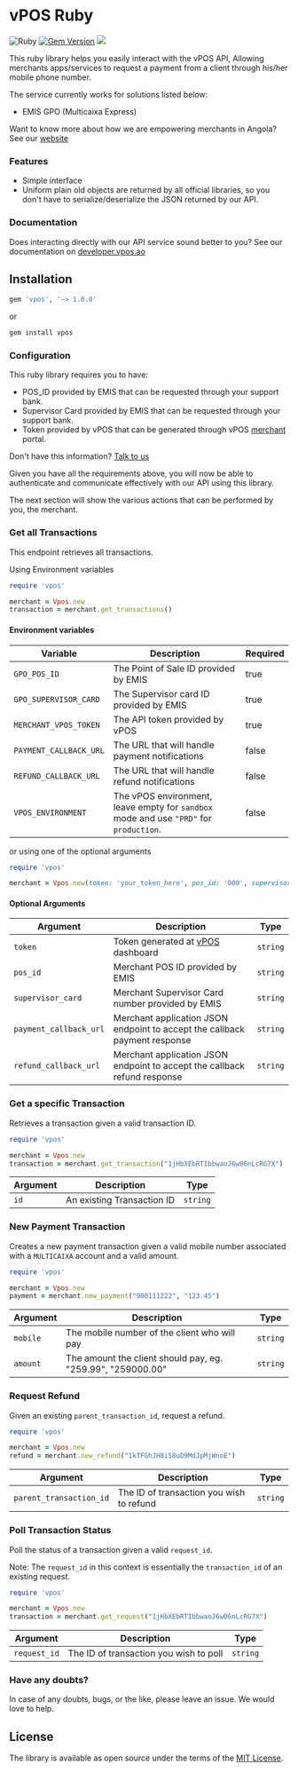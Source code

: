 # vPOS Ruby

![Ruby](https://github.com/nextbss/vpos-ruby/workflows/Ruby/badge.svg)
[![Gem Version](https://badge.fury.io/rb/vpos.svg)](https://badge.fury.io/rb/vpos)
[![](https://img.shields.io/badge/nextbss-opensource-blue.svg)](https://www.nextbss.co.ao)

This ruby library helps you easily interact with the vPOS API,
Allowing merchants apps/services to request a payment from a client through his/her mobile phone number.

The service currently works for solutions listed below:

- EMIS GPO (Multicaixa Express)

Want to know more about how we are empowering merchants in Angola? See our [website](https://vpos.ao)

### Features
- Simple interface
- Uniform plain old objects are returned by all official libraries, so you don't have
to serialize/deserialize the JSON returned by our API.

### Documentation
Does interacting directly with our API service sound better to you? 
See our documentation on [developer.vpos.ao](https://developer.vpos.ao)

## Installation
```ruby
gem 'vpos', '~> 1.0.0'
```

or 

```ruby
gem install vpos
```

### Configuration
This ruby library requires you to have:
- POS_ID provided by EMIS that can be requested through your support bank.
- Supervisor Card provided by EMIS that can be requested through your support bank.
- Token provided by vPOS that can be generated through vPOS [merchant](https://merchant.vpos.ao) portal.

Don't have this information? [Talk to us](suporte@vpos.ao)

Given you have all the requirements above, you will now
be able to authenticate and communicate effectively with our API using this library. 

The next section will show the various actions that can be performed by you, the merchant.

### Get all Transactions
This endpoint retrieves all transactions.

Using Environment variables
```ruby
require 'vpos'

merchant = Vpos.new
transaction = merchant.get_transactions()
```
#### Environment variables
| Variable | Description | Required |
| --- | --- | --- |
| `GPO_POS_ID` | The Point of Sale ID provided by EMIS | true |
| `GPO_SUPERVISOR_CARD` | The Supervisor card ID provided by EMIS | true |
| `MERCHANT_VPOS_TOKEN` | The API token provided by vPOS | true |
| `PAYMENT_CALLBACK_URL` | The URL that will handle payment notifications | false |
| `REFUND_CALLBACK_URL` | The URL that will handle refund notifications | false |
| `VPOS_ENVIRONMENT` | The vPOS environment, leave empty for `sandbox` mode and use `"PRD"` for `production`.  | false |

or using one of the optional arguments

```ruby
require 'vpos'

merchant = Vpos.new(token: 'your_token_here', pos_id: '000', supervisor_card: '9999999999999999', payment_callback_url: 'https://<url>', refund_callback_url: 'https://<url>')
```
#### Optional Arguments
| Argument | Description | Type |
| --- | --- | --- |
| `token` | Token generated at [vPOS](https://merchant.vpos.ao) dashboard | `string`
| `pos_id` | Merchant POS ID provided by EMIS | `string`
| `supervisor_card` | Merchant Supervisor Card number provided by EMIS | `string`
| `payment_callback_url` | Merchant application JSON endpoint to accept the callback payment response | `string`
| `refund_callback_url` | Merchant application JSON endpoint to accept the callback refund response | `string`

### Get a specific Transaction
Retrieves a transaction given a valid transaction ID.


```ruby
require 'vpos'

merchant = Vpos.new
transaction = merchant.get_transaction("1jHbXEbRTIbbwaoJ6w06nLcRG7X")
```

| Argument | Description | Type |
| --- | --- | --- |
| `id` | An existing Transaction ID | `string`

### New Payment Transaction
Creates a new payment transaction given a valid mobile number associated with a `MULTICAIXA` account
and a valid amount.

```ruby
require 'vpos'

merchant = Vpos.new
payment = merchant.new_payment("900111222", "123.45")
```

| Argument | Description | Type |
| --- | --- | --- |
| `mobile` | The mobile number of the client who will pay | `string`
| `amount` | The amount the client should pay, eg. "259.99", "259000.00" | `string`

### Request Refund
Given an existing `parent_transaction_id`, request a refund.

```ruby
require 'vpos'

merchant = Vpos.new
refund = merchant.new_refund("1kTFGhJH8i58uD9MdJpMjWnoE")
```

| Argument | Description | Type |
| --- | --- | --- |
| `parent_transaction_id` | The ID of transaction you wish to refund | `string`

### Poll Transaction Status
Poll the status of a transaction given a valid `request_id`. 

Note: The `request_id` in this context is essentially the `transaction_id` of an existing request. 

```ruby
require 'vpos'

merchant = Vpos.new
transaction = merchant.get_request("1jHbXEbRTIbbwaoJ6w06nLcRG7X")
```

| Argument | Description | Type |
| --- | --- | --- |
| `request_id` | The ID of transaction you wish to poll | `string`

### Have any doubts?
In case of any doubts, bugs, or the like, please leave an issue. We would love to help.

License
----------------

The library is available as open source under the terms of the [MIT License](http://opensource.org/licenses/MIT).
